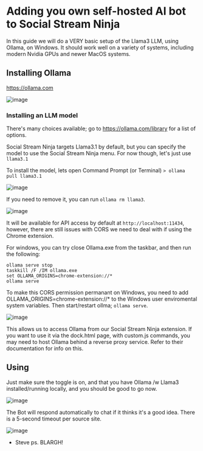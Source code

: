 
# Adding you own self-hosted AI bot to Social Stream Ninja

In this guide we will do a VERY basic setup of the Llama3 LLM, using Ollama, on Windows. It should work well on a variety of systems, including modern Nvidia GPUs and newer MacOS systems.

## Installing Ollama

https://ollama.com

![image](https://github.com/user-attachments/assets/b6a0b236-f550-4a5a-a2a7-2b5063bd2a7a)

### Installing an LLM model

There's many choices available; go to https://ollama.com/library for a list of options.

Social Stream Ninja targets Llama3.1 by default, but you can specify the model to use the Social Stream Ninja menu. For now though, let's just use `llama3.1`

To install the model, lets open Command Prompt (or Terminal)
`> ollama pull llama3.1`

![image](https://github.com/user-attachments/assets/4852506e-7761-47d1-99ce-8b2b01f34bac)

If you need to remove it, you can run `ollama rm llama3`. 

![image](https://github.com/user-attachments/assets/235ec0fb-aa70-4206-8b8d-98dbe173a096)

It will be available for API access by default at `http://localhost:11434`, however, there are still issues with CORS we need to deal with if using the Chrome extension.

For windows, you can try close Ollama.exe from the taskbar, and then run the following:
```
ollama serve stop
taskkill /F /IM ollama.exe
set OLLAMA_ORIGINS=chrome-extension://*
ollama serve
```

To make this CORS permission permanant on Windows, you need to add OLLAMA_ORIGINS=chrome-extension://* to the Windows user enviromental system variables. Then start/restart ollma; `ollama serve`.

![image](https://github.com/user-attachments/assets/065d69a6-2773-4ddd-a290-1b57660955af)

This allows us to access Ollama from our Social Stream Ninja extension.  If you want to use it via the dock.html page, with custom.js commands, you may need to host Ollama behind a reverse proxy service. Refer to their documentation for info on this.

## Using

Just make sure the toggle is on, and that you have Ollama /w Llama3 installed/running locally, and you should be good to go now.


![image](https://github.com/user-attachments/assets/f4195658-85d4-4b6c-9481-e0fcbb9d4f05)

The Bot will respond automatically to chat if it thinks it's a good idea. There is a 5-second timeout per source site.

![image](https://github.com/user-attachments/assets/ed5d417e-4b1e-4f69-a81b-0a6380b8c2f3)

- Steve
 ps. BLARGH!



